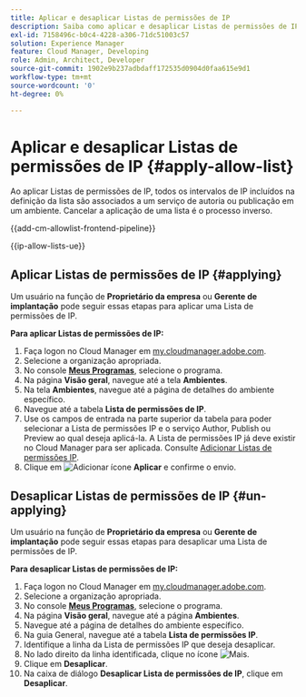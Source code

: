 ```yaml
---
title: Aplicar e desaplicar Listas de permissões de IP
description: Saiba como aplicar e desaplicar Listas de permissões de IP a ambientes do Cloud Manager.
exl-id: 7158496c-b0c4-4228-a306-71dc51003c57
solution: Experience Manager
feature: Cloud Manager, Developing
role: Admin, Architect, Developer
source-git-commit: 1902e9b237adbdaff172535d0904d0faa615e9d1
workflow-type: tm+mt
source-wordcount: '0'
ht-degree: 0%

---
```



# Aplicar e desaplicar Listas de permissões de IP {#apply-allow-list}

Ao aplicar Listas de permissões de IP, todos os intervalos de IP incluídos na definição da lista são associados a um serviço de autoria ou publicação em um ambiente. Cancelar a aplicação de uma lista é o processo inverso.

{{add-cm-allowlist-frontend-pipeline}}

{{ip-allow-lists-ue}}

## Aplicar Listas de permissões de IP {#applying}

Um usuário na função de **Proprietário da empresa** ou **Gerente de implantação** pode seguir essas etapas para aplicar uma Lista de permissões de IP.

**Para aplicar Listas de permissões de IP:**

1. Faça logon no Cloud Manager em [my.cloudmanager.adobe.com](https://my.cloudmanager.adobe.com/).
1. Selecione a organização apropriada.
1. No console **[Meus Programas](/help/implementing/cloud-manager/navigation.md#my-programs)**, selecione o programa.
1. Na página **Visão geral**, navegue até a tela **Ambientes**.
1. Na tela **Ambientes**, navegue até a página de detalhes do ambiente específico.
1. Navegue até a tabela **Lista de permissões de IP**.
1. Use os campos de entrada na parte superior da tabela para poder selecionar a Lista de permissões IP e o serviço Author, Publish ou Preview ao qual deseja aplicá-la.
A Lista de permissões IP já deve existir no Cloud Manager para ser aplicada. Consulte [Adicionar Listas de permissões IP](/help/implementing/cloud-manager/ip-allow-lists/add-ip-allow-lists.md).
1. Clique em ![Adicionar ícone](https://spectrum.adobe.com/static/icons/workflow_18/Smock_Add_18_N.svg) **Aplicar** e confirme o envio.

## Desaplicar Listas de permissões de IP {#un-applying}

Um usuário na função de **Proprietário da empresa** ou **Gerente de implantação** pode seguir essas etapas para desaplicar uma Lista de permissões de IP.

**Para desaplicar Listas de permissões de IP:**

1. Faça logon no Cloud Manager em [my.cloudmanager.adobe.com](https://my.cloudmanager.adobe.com/).
1. Selecione a organização apropriada.
1. No console **[Meus Programas](/help/implementing/cloud-manager/navigation.md#my-programs)**, selecione o programa.
1. Na página **Visão geral**, navegue até a página **Ambientes**.
1. Navegue até a página de detalhes do ambiente específico.
1. Na guia General, navegue até a tabela **Lista de permissões IP**.
1. Identifique a linha da Lista de permissões IP que deseja desaplicar.
1. No lado direito da linha identificada, clique no ícone ![Mais](https://spectrum.adobe.com/static/icons/workflow_18/Smock_More_18_N.svg).
1. Clique em **Desaplicar**.
1. Na caixa de diálogo **Desaplicar Lista de permissões de IP**, clique em **Desaplicar**.
